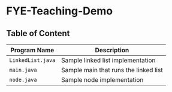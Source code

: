 # FYE-Teaching-Demo

## Table of Content

| Program Name      | Description                           |
| ----------------- | ------------------------------------- |
| `LinkedList.java` | Sample linked list implementation     |
| `main.java`       | Sample main that runs the linked list |
| `node.java`       | Sample node implementation            |
